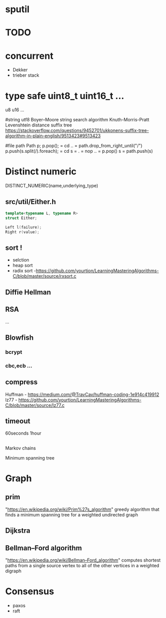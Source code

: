 # sputil

# TODO
# concurrent
- Dekker
- trieber stack

# type safe uint8_t uint16_t ...
u8
u16
...

#string
utf8
Boyer–Moore string search algorithm
Knuth-Morris-Pratt
Levenshtein distance
suffix tree https://stackoverflow.com/questions/9452701/ukkonens-suffix-tree-algorithm-in-plain-english/9513423#9513423

#file path
			Path p;
			p.pop(); = cd .. = path.drop_from_right_until("/")
			p.push(s.split(/).foreach); = cd s = . = nop
													.. = p.pop()
													s  = path.push(s)

# Distinct numeric
DISTINCT_NUMERIC(name,underlying_type)

## src/util/Either.h
```cpp
template<typename L, typename R>
struct Either;

Left l(failure);
Right r(value);
```

## sort !
- selction
- heap sort
- radix sort -https://github.com/yourtion/LearningMasteringAlgorithms-C/blob/master/source/rxsort.c

## Diffie Hellman
## RSA
...

## Blowfish
### bcrypt
### cbc,ecb ...

## compress
Huffman - https://medium.com/@TravCav/huffman-coding-1e914c419912
lz77 - https://github.com/yourtion/LearningMasteringAlgorithms-C/blob/master/source/lz77.c


## timeout
60seconds
1hour


##
Markov chains

Minimum spanning tree

# Graph
## prim
"https://en.wikipedia.org/wiki/Prim%27s_algorithm"
greedy algorithm that finds a minimum spanning tree for a weighted undirected
graph

## Dijkstra

## Bellman–Ford algorithm
"https://en.wikipedia.org/wiki/Bellman–Ford_algorithm"
computes shortest paths from a single source vertex to all of the other vertices
in a weighted digraph

# Consensus
- paxos
- raft
